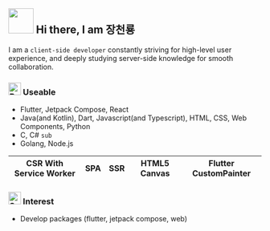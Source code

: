 ## <img src="https://user-images.githubusercontent.com/74038190/213844263-a8897a51-32f4-4b3b-b5c2-e1528b89f6f3.png" width="50px" style="max-width: 100%;"> Hi there, I am 장천룡
I am a `client-side developer` constantly striving for high-level user experience, and deeply studying server-side knowledge for smooth collaboration.

### <img src="https://raw.githubusercontent.com/Tarikul-Islam-Anik/Animated-Fluent-Emojis/master/Emojis/Hand%20gestures/Brain.png" alt="Brain" width="25" height="25" /> Useable
- Flutter, Jetpack Compose, React
- Java(and Kotlin), Dart, Javascript(and Typescript), HTML, CSS, Web Components, Python
- C, C# `sub`
- Golang, Node.js

<table>
  <thead>
    <tr>
      <th>CSR With Service Worker</th>
      <th>SPA</th>
      <th>SSR</th>
      <th>HTML5 Canvas</th>
      <th>Flutter CustomPainter</th>
    </tr>
  </tbody>
</table>

### <img src="https://raw.githubusercontent.com/Tarikul-Islam-Anik/Animated-Fluent-Emojis/master/Emojis/Smilies/Smiling%20Face%20with%20Heart-Eyes.png" alt="Smiling Face with Heart-Eyes" width="25" height="25" /> Interest
- Develop packages (flutter, jetpack compose, web)
